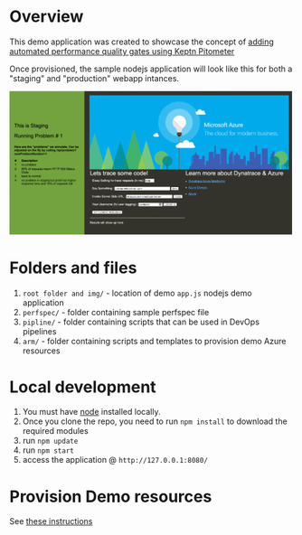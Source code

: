 # Overview

This demo application was created to showcase the concept of [adding automated performance quality gates using Keptn Pitometer](https://cloudblogs.microsoft.com/opensource/2019/04/25/adding-automated-performance-quality-gates-using-keptn-pitometer/)

Once provisioned, the sample nodejs application will look like this for both a "staging" and "production" webapp intances.

<img src="img/demoapp.png" width="500"/>

# Folders and files

1. ```root folder and img/``` - location of demo ```app.js``` nodejs demo application
1. ```perfspec/``` - folder containing sample perfspec file
1. ```pipline/``` - folder containing scripts that can be used in DevOps pipelines
1. ```arm/``` - folder containing scripts and templates to provision demo Azure resources

# Local development

1. You must have [node](https://nodejs.org/en/download/) installed locally.
1. Once you clone the repo, you need to run ```npm install``` to download the required modules
1. run ```npm update```
1. run ```npm start```
1. access the application @ ```http://127.0.0.1:8080/```

# Provision Demo resources

See [these instructions](./arm/ARM.md) 